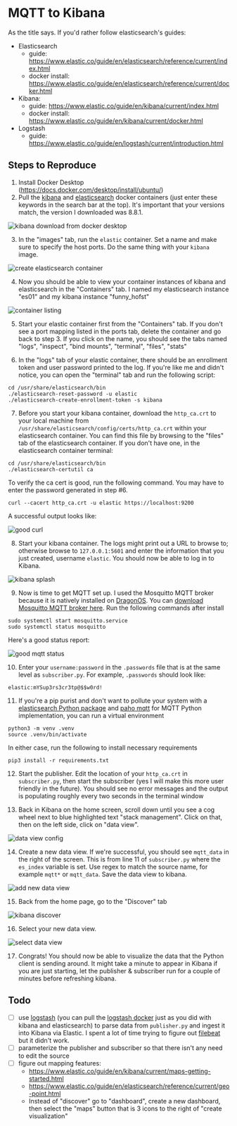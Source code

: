 # MQTT to Kibana

As the title says. If you'd rather follow elasticsearch's guides:
- Elasticsearch
    - guide: https://www.elastic.co/guide/en/elasticsearch/reference/current/index.html
    - docker install: https://www.elastic.co/guide/en/elasticsearch/reference/current/docker.html
- Kibana:
    - guide: https://www.elastic.co/guide/en/kibana/current/index.html
    - docker install: https://www.elastic.co/guide/en/kibana/current/docker.html
- Logstash
    - guide: https://www.elastic.co/guide/en/logstash/current/introduction.html

## Steps to Reproduce

1. Install Docker Desktop (https://docs.docker.com/desktop/install/ubuntu/)
2. Pull the [kibana](https://hub.docker.com/_/kibana) and [elasticsearch](https://hub.docker.com/_/elasticsearch) docker containers (just enter these keywords in the search bar at the top). It's important that your versions match, the version I downloaded was 8.8.1.

![kibana download from docker desktop](images/kibana-download-docker-desktop.jpg)

3. In the "images" tab, run the `elastic` container. Set a name and make sure to specify the host ports. Do the same thing with your `kibana` image.

![create elasticsearch container](images/run-container.jpg)

4. Now you should be able to view your container instances of kibana and elasticsearch in the "Containers" tab. I named my elasticsearch instance "es01" and my kibana instance "funny_hofst"

![container listing](images/container-listing.jpg)

5. Start your elastic container first from the "Containers" tab. If you don't see a port mapping listed in the ports tab, delete the container and go back to step 3. If you click on the name, you should see the tabs named  "logs", "inspect", "bind mounts", "terminal", "files", "stats" 

6. In the "logs" tab of your elastic container, there should be an enrollment token and user password printed to the log. If you're like me and didn't notice, you can open the "terminal" tab and run the following script:

```
cd /usr/share/elasticsearch/bin
./elasticsearch-reset-password -u elastic
./elasticsearch-create-enrollment-token -s kibana
```

7. Before you start your kibana container, download the `http_ca.crt` to your local machine from `/usr/share/elasticsearch/config/certs/http_ca.crt` within your elasticsearch container. You can find this file by browsing to the "files" tab of the elasticsearch container. If you don't have one, in the elasticsearch container terminal:

```
cd /usr/share/elasticsearch/bin
./elasticsearch-certutil ca
```

To verify the ca cert is good, run the following command. You may have to enter the password generated in step #6. 

```
curl --cacert http_ca.crt -u elastic https://localhost:9200
```

A successful output looks like:

![good curl](images/good-curl.jpg)

8. Start your kibana container. The logs might print out a URL to browse to; otherwise browse to `127.0.0.1:5601` and enter the information that you just created, username `elastic`. You should now be able to log in to Kibana.

![kibana splash](images/kibana-splash.jpg)

9. Now is time to get MQTT set up. I used the Mosquitto MQTT broker because it is natively installed on [DragonOS](https://cemaxecuter.com/). You can [download Mosquitto MQTT broker here](https://mosquitto.org/download/). Run the following commands after install

```
sudo systemctl start mosquitto.service
sudo systemctl status mosquitto
```

Here's a good status report:

![good mqtt status](images/mqtt-status.jpg)

10. Enter your `username:password` in the `.passwords` file that is at the same level as `subscriber.py`. For example, `.passwords` should look like:

```
elastic:mYSup3rs3cr3tp@$$w0rd!
```

11. If you're a pip purist and don't want to pollute your system with a [elasticsearch Python package](https://pypi.org/project/elasticsearch/) and [paho mqtt](https://pypi.org/project/paho-mqtt/) for MQTT  Python implementation, you can run a virtual environment

```
python3 -m venv .venv
source .venv/bin/activate
```

In either case, run the following to install necessary requirements

```
pip3 install -r requirements.txt
```

12. Start the publisher. Edit the location of your `http_ca.crt` in `subscriber.py`, then start the subscriber (yes I will make this more user friendly in the future). You should see no error messages and the output is populating roughly every two seconds in the terminal window

13. Back in Kibana on the home screen, scroll down until you see a cog wheel next to blue highlighted text "stack management". Click on that, then on the left side, click on "data view".

![data view config](images/data-view-editor.jpg)

14. Create a new data view. If we're successful, you should see `mqtt_data` in the right of the screen. This is from line 11 of `subscriber.py` where the `es_index` variable is set. Use regex to match the source name, for example `mqtt*` or `mqtt_data`. Save the data view to kibana.

![add new data view](images/create-data-view.jpg)

15. Back from the home page, go to the "Discover" tab

![kibana discover](images/discover-tab.jpg)

16. Select your new data view. 

![select data view](images/select-data-view.jpg)

17. Congrats! You should now be able to visualize the data that the Python client is sending around. It might take a minute to appear in Kibana if you are just starting, let the publisher & subscriber run for a couple of minutes before refreshing kibana.

## Todo

- [ ] use [logstash](https://www.elastic.co/guide/en/logstash/current/first-event.html) (you can pull the [logstash docker](https://hub.docker.com/_/logstash) just as you did with kibana and elasticsearch) to parse data from `publisher.py` and ingest it into Kibana via Elastic. I spent a lot of time trying to figure out [filebeat](https://www.elastic.co/guide/en/beats/filebeat/current/filebeat-overview.html) but it didn't work.
- [ ] parameterize the publisher and subscriber so that there isn't any need to edit the source
- [ ] figure out mapping features:
   - https://www.elastic.co/guide/en/kibana/current/maps-getting-started.html
   - https://www.elastic.co/guide/en/elasticsearch/reference/current/geo-point.html
   - Instead of "discover" go to "dashboard", create a new dashboard, then select the "maps" button that is 3 icons to the right of "create visualization"
